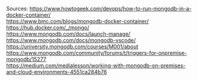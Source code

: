Sources:
https://www.howtogeek.com/devops/how-to-run-mongodb-in-a-docker-container/
\
https://www.bmc.com/blogs/mongodb-docker-container/
\
https://hub.docker.com/_/mongo/
\
https://www.mongodb.com/docs/launch-manage/
\
https://www.mongodb.com/docs/mongodb-vscode/
\
https://university.mongodb.com/courses/M001/about
\
https://www.mongodb.com/community/forums/t/triggers-for-onpremise-mongodb/15277
\
https://medium.com/medialesson/working-with-mongodb-on-premises-and-cloud-environments-4551ca284b76
